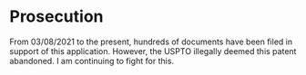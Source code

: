 # Prosecution
From 03/08/2021	to the present, hundreds of documents have been filed in support of this application. 
However, the USPTO illegally deemed this patent abandoned.
I am continuing to fight for this.
